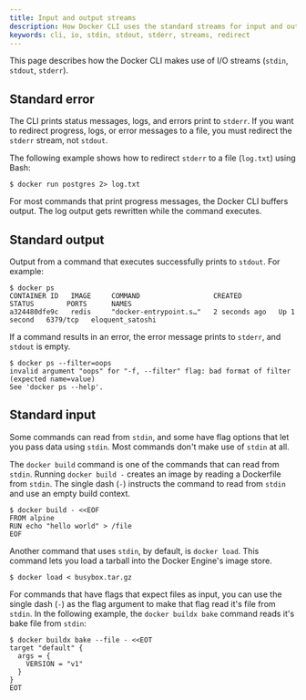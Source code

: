 ```yaml
---
title: Input and output streams
description: How Docker CLI uses the standard streams for input and output
keywords: cli, io, stdin, stdout, stderr, streams, redirect
---
```


This page describes how the Docker CLI makes use of I/O streams
(`stdin`, `stdout`, `stderr`).

## Standard error

The CLI prints status messages, logs, and errors print to `stderr`.
If you want to redirect progress, logs, or error messages to a file, you must
redirect the `stderr` stream, not `stdout`.

The following example shows how to redirect `stderr` to a file (`log.txt`)
using Bash:

```console
$ docker run postgres 2> log.txt
```

For most commands that print progress messages, the Docker CLI buffers output.
The log output gets rewritten while the command executes.

## Standard output

Output from a command that executes successfully prints to `stdout`.
For example:

```console
$ docker ps
CONTAINER ID   IMAGE     COMMAND                  CREATED         STATUS        PORTS      NAMES
a324480dfe9c   redis     "docker-entrypoint.s…"   2 seconds ago   Up 1 second   6379/tcp   eloquent_satoshi
```

If a command results in an error, the error message prints to `stderr`, and
`stdout` is empty.

```console
$ docker ps --filter=oops
invalid argument "oops" for "-f, --filter" flag: bad format of filter (expected name=value)
See 'docker ps --help'.
```

## Standard input

Some commands can read from `stdin`, and some have flag options that let you
pass data using `stdin`. Most commands don't make use of `stdin` at all.

The `docker build` command is one of the commands that can read from `stdin`.
Running `docker build -` creates an image by reading a Dockerfile from `stdin`.
The single dash (`-`) instructs the command to read from `stdin` and use an
empty build context.

```console
$ docker build - <<EOF
FROM alpine
RUN echo "hello world" > /file
EOF
```

Another command that uses `stdin`, by default, is `docker load`. This command
lets you load a tarball into the Docker Engine's image store.

```console
$ docker load < busybox.tar.gz
```

For commands that have flags that expect files as input, you can use the single
dash (`-`) as the flag argument to make that flag read it's file from `stdin`.
In the following example, the `docker buildx bake` command reads it's bake file
from `stdin`:

```console
$ docker buildx bake --file - <<EOT
target "default" {
  args = {
    VERSION = "v1"
  }
}
EOT
```
